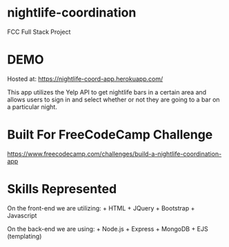 # nightlife-coordination
FCC Full Stack Project

# DEMO
Hosted at: https://nightlife-coord-app.herokuapp.com/

This app utilizes the Yelp API to get nightlife bars in a certain area and allows users to sign in and select whether or not they are going to a bar on a particular night. 

# Built For FreeCodeCamp Challenge
https://www.freecodecamp.com/challenges/build-a-nightlife-coordination-app

# Skills Represented
On the front-end we are utilizing:
    + HTML
    + JQuery
    + Bootstrap
    + Javascript
    
On the back-end we are using:
    + Node.js
    + Express
    + MongoDB
    + EJS (templating)